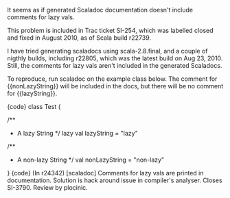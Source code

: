 It seems as if generated Scaladoc documentation doesn't include
comments for lazy vals.

This problem is included in Trac ticket SI-254, which was labelled
closed and fixed in August 2010, as of Scala build r22739.

I have tried generating scaladocs using scala-2.8.final, and a couple of nigthly builds, including r22805, which was the latest build on Aug 23, 2010. Still, the comments for lazy vals aren't included in the generated Scaladocs.

To reproduce, run scaladoc on the example class below. The comment for {{nonLazyString}} will be included in the docs, but there will be no comment for {{lazyString}}.

{code}
class Test {

 /**
  * A lazy String
  */
 lazy val lazyString = "lazy"

 /**
  * A non-lazy String
  */
 val nonLazyString = "non-lazy"

}
{code}
(In r24342) [scaladoc] Comments for lazy vals are printed in documentation. Solution is hack around issue in compiler's analyser. Closes SI-3790. Review by plocinic.
